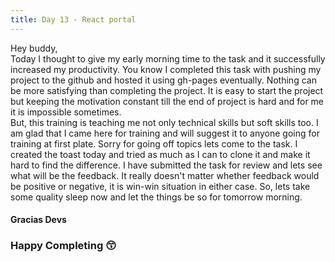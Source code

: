 ```yaml
---
title: Day 13 - React portal
---
```


Hey buddy,     
Today I thought to give my early morning time to the task and it successfully increased my productivity. You know I completed this task with pushing my project to the github and hosted 
it using gh-pages eventually. Nothing can be more satisfying than completing the project. It is easy to start the project but keeping the motivation constant till the end of project 
is hard and for me it is impossible sometimes.     
But, this training is teaching me not only technical skills but soft skills too. I am glad that I came here for training and will suggest it to anyone going for training at first plate. 
Sorry for going off topics lets come to the task. I created the toast today and tried as much as I can to clone it and make it hard to find the difference. I have submitted the task 
for review and lets see what will be the feedback. It really doesn't matter whether feedback would be positive or negative, it is win-win situation in either case. So, lets take some 
quality sleep now and let the things be so for tomorrow morning.   
#### Gracias Devs
### Happy Completing 😙
